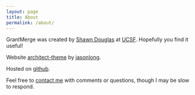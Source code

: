 ```yaml
---
layout: page
title: About
permalink: /about/
---
```


GrantMerge was created by <a href="https://twitter.com/smd4">Shawn Douglas</a> at <a href="http://bionano.ucsf.edu/">UCSF</a>. Hopefully you find it useful!

Website <a href="https://github.com/jasonlong/architect-theme">architect-theme</a> by <a href="https://github.com/jasonlong">jasonlong</a>.

Hosted on <a href="https://github.com/douglaslab/grantmerge">github</a>.

Feel free to [contact me](http://bionano.ucsf.edu/contact) with comments or questions, though I may be slow to respond.
